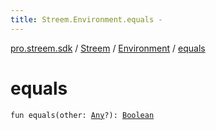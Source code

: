 ```yaml
---
title: Streem.Environment.equals - 
---
```


[pro.streem.sdk](../../index.html) / [Streem](../index.html) / [Environment](index.html) / [equals](./equals.html)

# equals

`fun equals(other: `[`Any`](https://kotlinlang.org/api/latest/jvm/stdlib/kotlin/-any/index.html)`?): `[`Boolean`](https://kotlinlang.org/api/latest/jvm/stdlib/kotlin/-boolean/index.html)